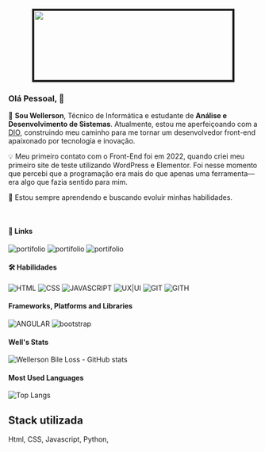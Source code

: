 
<p align="center">
<img src="https://img.myloview.com.br/adesivos/front-end-development-minimal-infographic-web-banner-vector-front-end-it-sphere-html-and-css-code-internet-web-site-design-and-painting-illustration-700-222283240.jpg" width="400px" height="140px" border="4px">
</p>
 
### Olá Pessoal, 👋
🚀 <b>Sou Wellerson</b>, Técnico de Informática e estudante de <b>Análise e Desenvolvimento de Sistemas</b>. Atualmente, estou me aperfeiçoando com a
[DIO](https://www.dio.me/), construindo meu caminho para me tornar um desenvolvedor front-end apaixonado por tecnologia e inovação.

💡 Meu primeiro contato com o Front-End foi em 2022, quando criei meu primeiro site de teste utilizando WordPress e Elementor. Foi nesse momento que percebi que a programação era mais do que apenas uma ferramenta—era algo que fazia sentido para mim.

🎯 Estou sempre aprendendo e buscando evoluir minhas habilidades.
</p><br>





#### 🔗 Links

![portifolio](https://img.shields.io/badge/Portifólio-35495E.svg?Color=white)
![portifolio](https://img.shields.io/badge/Facebook-0A66C2.svg?=white)
![portifolio](https://img.shields.io/badge/Instagram-1d1F2.svg?Color=white)


#### 🛠 Habilidades

![HTML](https://img.shields.io/badge/html-red?style=for-the-badge&Color=white)
![CSS](https://img.shields.io/badge/css-blue?style=for-the-badge&logo=linkedin&logoColor=white)
![JAVASCRIPT](https://img.shields.io/badge/javascript-yellow?style=for-the-badge&logo=twitter&logoColor=white)
![UX|UI](https://img.shields.io/badge/UX|UI-gray?style=for-the-badge&logo=linkedin&logoColor=white)
![GIT](https://img.shields.io/badge/GIT-orange?style=for-the-badge&logo=twitter&logoColor=white)
![GITH](https://img.shields.io/badge/GITHUB-black?style=for-the-badge&logo=twitter&logoColor=white)

#### Frameworks, Platforms and Libraries
![ANGULAR](https://img.shields.io/badge/angular-red?style=for-the-badge&Color=white)
![bootstrap](https://img.shields.io/badge/bootstrap-purple?style=for-the-badge&Color=white)


#### Well's Stats
![Wellerson Bile Loss - GitHub stats](https://github-readme-stats.vercel.app/api?username=wellerson-abl&show_icons=true&theme=dracula)

#### Most Used Languages
![Top Langs](https://github-readme-stats-git-masterrstaa-rickstaa.vercel.app/api/top-langs/?username=wellerson-abl&bg_color=000&border_color=30A3DC&title_color=E94D5F&text_color=FFF) 

## Stack utilizada
Html, CSS, Javascript, Python,






<!--
**Wellerson-ABL/WELLERSON-ABL** is a ✨ _special_ ✨ repository because its `README.md` (this file) appears on your GitHub profile.



## Outras seções comuns em perfis do GitHub
👩‍💻 Trabalho atualmente na/no...

🧠 Estou aprendendo...

👯‍♀️ Procuro colaborar em...

🤔 Procuro ajuda com...

💬 Me pergunte sobre...

📫 Como entrar em contato comigo...

😄 Pronomes...

⚡️ Fatos engraçados...


## 🚀 Sobre mim
Eu sou uma pessoa desenvolvedora front-end...




### <u>Minhas Habilidades</u>   
### Soft Skills:
## [CONSTRUINDO!!]
|Experiencias 👇 |Resiliência|Trabalho Equipe|Flexibilidade|Empatia|Colaboração|Comunicação|Liderança|Comunicação||
|--|--|--|--|--|--|--|--|--|--|
|5 anos Gestão Negócios|⭐4.5|4.5⭐|||||||
|||||||||||
|||||||||||



-->
